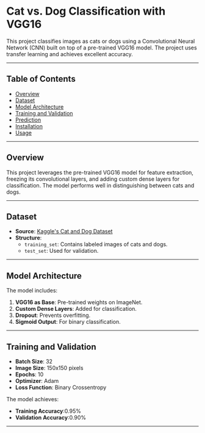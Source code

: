 # Cat vs. Dog Classification with VGG16

This project classifies images as cats or dogs using a Convolutional Neural Network (CNN) built on top of a pre-trained VGG16 model. The project uses transfer learning and achieves excellent accuracy.

---

## Table of Contents

- [Overview](#overview)
- [Dataset](#dataset)
- [Model Architecture](#model-architecture)
- [Training and Validation](#training-and-validation)
- [Prediction](#prediction)
- [Installation](#installation)
- [Usage](#usage)

---

## Overview

This project leverages the pre-trained VGG16 model for feature extraction, freezing its convolutional layers, and adding custom dense layers for classification. The model performs well in distinguishing between cats and dogs.

---

## Dataset

- **Source**: [Kaggle's Cat and Dog Dataset](https://www.kaggle.com/tongpython/cat-and-dog)
- **Structure**:
  - `training_set`: Contains labeled images of cats and dogs.
  - `test_set`: Used for validation.

---

## Model Architecture

The model includes:
1. **VGG16 as Base**: Pre-trained weights on ImageNet.
2. **Custom Dense Layers**: Added for classification.
3. **Dropout**: Prevents overfitting.
4. **Sigmoid Output**: For binary classification.

---

## Training and Validation

- **Batch Size**: 32
- **Image Size**: 150x150 pixels
- **Epochs**: 10
- **Optimizer**: Adam
- **Loss Function**: Binary Crossentropy

The model achieves:
- **Training Accuracy**:0.95%
- **Validation Accuracy**:0.90%

---


